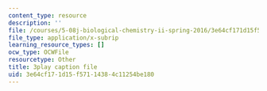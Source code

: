 ```yaml
---
content_type: resource
description: ''
file: /courses/5-08j-biological-chemistry-ii-spring-2016/3e64cf171d15f57114384c11254be180_EHtOYlvWE6k.srt
file_type: application/x-subrip
learning_resource_types: []
ocw_type: OCWFile
resourcetype: Other
title: 3play caption file
uid: 3e64cf17-1d15-f571-1438-4c11254be180
---
```

